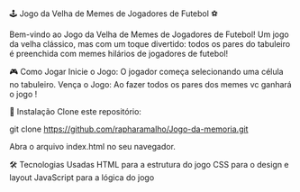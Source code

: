 ﻿🕹️ Jogo da Velha de Memes de Jogadores de Futebol ⚽

Bem-vindo ao Jogo da Velha de Memes de Jogadores de Futebol!
Um jogo da velha clássico, mas com um toque divertido: todos os pares do tabuleiro é preenchida com memes hilários de jogadores de futebol!


🎮 Como Jogar
Inicie o Jogo: O jogador começa selecionando uma célula no tabuleiro.
Vença o Jogo: Ao fazer todos os pares dos memes vc ganhará o jogo !

🚀 Instalação
Clone este repositório:

git clone https://github.com/rapharamalho/Jogo-da-memoria.git

Abra o arquivo index.html no seu navegador.

🛠️ Tecnologias Usadas
HTML para a estrutura do jogo
CSS para o design e layout
JavaScript para a lógica do jogo
